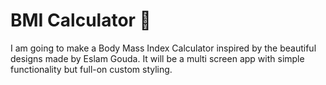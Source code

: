 
# BMI Calculator 💪
I am going to make a Body Mass Index Calculator inspired by the beautiful designs made by Eslam Gouda. It will be a multi screen app with simple functionality but full-on custom styling. 
